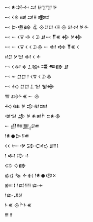 <div class='block'>
<div class='line'>𒁁 𒀭𒋫𒋾 𒁺 𒄩𒋛𒋛 𒃻</div>
<div class='line'>𒁁 𒌋𒄯 𒉠 𒁼𒍝 𒆟𒄑</div>
<div class='line'>𒁁 𒆕𒍠𒂵 𒆬 𒊮𒆸𒆸 𒌋𒐉 𒊮 𒇻𒀴 𒃻𒅆</div>
<div class='line'>𒁁 𒀸 𒌋𒐊 𒈾 𒌋 𒊒 𒋗𒁁 𒐖𒌍 𒄈 𒃻𒄉</div>
<div class='line'>𒁁 𒀸 𒌋𒐊 𒌋 𒌋 𒊒𒁲 𒀸 𒊕 𒂔 𒐖𒌍 𒌋</div>
<div class='line'>𒄑𒆪 𒃻𒈠 𒊕 𒌋 𒅆</div>
<div class='line'>𒁁 𒌋𒊕 𒄯 𒁇𒆧 𒃮 𒍣𒂵 𒋗</div>
<div class='line'>𒁁 𒄬 𒆸𒆸 𒁹 𒌋𒐊 𒌋 𒊒𒁲</div>
<div class='line'>𒁁 𒈧 𒆸𒆸 𒁇𒈠 𒁯𒄉</div>
<div class='line'>𒐌 𒋳𒈨𒌍 𒀸 𒊮</div>
<div class='line'>𒈧𒈪 𒃻 𒄠𒊏𒌅</div>
<div class='line'>𒌝𒈠 𒂁 𒃻 𒀭𒅖𒋻 𒇹𒀭𒆠</div>
<div class='line'>𒀸 𒌷𒍣𒅅𒆪𒌑</div>
<div class='line'>𒁹𒀭𒊹𒆕𒀀𒌑</div>
<div class='line'>𒌋𒌋 𒆳𒀸𒋩 𒁉𒉏𒌓 𒋗𒈫𒋙</div>
<div class='line'>𒁹 𒅗 𒄠 𒈦</div>
<div class='line'>𒌌 𒄭𒂵</div>
<div class='line'>𒌗𒌓 𒆚 𒅆𒈬 𒁹𒀭𒊹𒂦𒉽</div>
<div class='line'>𒂊𒋰𒋙 𒁹𒆗𒀀𒀀 𒇽𒄬</div>
<div class='line'>𒁹𒇽𒂗𒌆</div>
<div class='line'>𒈨𒌍 𒁲𒋻𒈨𒌍</div>
<div class='line'>𒐈 𒈫</div>
</div>